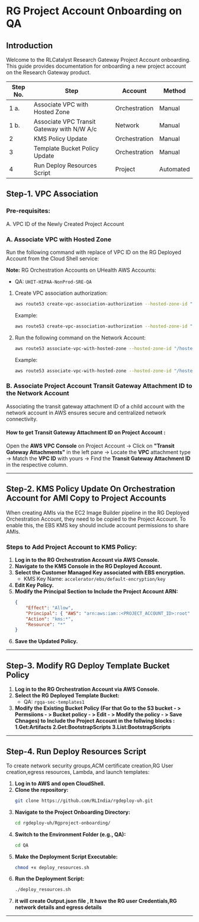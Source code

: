 # RG Project Account Onboarding on QA

## Introduction

Welcome to the RLCatalyst Research Gateway Project Account onboarding. This guide provides documentation for onboarding a new project account on the Research Gateway product.

| Step No. | Step                                      | Account         |  Method   |
|----------|-------------------------------------------|-----------------|-----------|
| 1 a.     | Associate VPC with Hosted Zone            | Orchestration   |  Manual   |
| 1 b.     | Associate VPC Transit Gateway with N/W A/c| Network         |  Manual   |
| 2        | KMS Policy Update                         | Orchestration   |  Manual   |
| 3        | Template Bucket Policy Update             | Orchestration   |  Manual   |
| 4        | Run Deploy Resources Script               | Project         |  Automated|




## Step-1. VPC Association

### Pre-requisites:

A. VPC ID of the Newly Created Project Account

### A. Associate VPC with Hosted Zone

Run the following command with replace of VPC ID on the RG Deployed Account from the Cloud Shell service:

**Note:** RG Orchestration Accounts on UHealth AWS Accounts:
   - QA: `UHIT-HIPAA-NonProd-SRE-QA`

1. Create VPC association authorization:
   ```sh
   aws route53 create-vpc-association-authorization --hosted-zone-id "/hostedzone/Z070671526HXR9ZO8WWAK" --vpc VPCRegion=us-east-1,VPCId=<vpc-id> --region us-east-1
   ```
   Example:
   ```sh
   aws route53 create-vpc-association-authorization --hosted-zone-id "/hostedzone/Z070671526HXR9ZO8WWAK" --vpc VPCRegion=us-east-1,VPCId=vpc-05ca88b256fe8b2fc --region us-east-1
   ```
2. Run the following command on the Network Account:
   ```sh
   aws route53 associate-vpc-with-hosted-zone --hosted-zone-id "/hostedzone/Z070671526HXR9ZO8WWAK" --vpc VPCRegion=us-east-1,VPCId=<vpc-id> --region us-east-1
   ```
   Example:
   ```sh
   aws route53 associate-vpc-with-hosted-zone --hosted-zone-id "/hostedzone/Z070671526HXR9ZO8WWAK" --vpc VPCRegion=us-east-1,VPCId=vpc-05ca88b256fe8b2fc --region us-east-1
   ```



### B. Associate Project Account Transit Gateway Attachment ID to the Network Account

Associating the transit gateway attachment ID of a child account with the network account in AWS ensures secure and centralized network connectivity.

#### How to get Transit Gateway Attachment ID on Project Account :
Open the **AWS VPC Console**  on Project Account → Click on **"Transit Gateway Attachments"** in the left pane → Locate the **VPC** attachment type → Match the **VPC ID** with yours → Find the **Transit Gateway Attachment ID** in the respective column.

---

## Step-2. KMS Policy Update On Orchestration Account for AMI Copy to Project Accounts

When creating AMIs via the EC2 Image Builder pipeline in the RG Deployed Orchestration Account, they need to be copied to the Project Account. To enable this, the EBS KMS key should include account permissions to share AMIs.

### Steps to Add Project Account to KMS Policy:

1. **Log in to the RG Orchestration Account via AWS Console.**
2. **Navigate to the KMS Console in the RG Deployed Account.**
3. **Select the Customer Managed Key associated with EBS encryption.**
   - KMS Key Name: `accelerator/ebs/default-encryption/key`
4. **Edit Key Policy.**
5. **Modify the Principal Section to Include the Project Account ARN:**
   ```json
   {
       "Effect": "Allow",
       "Principal": { "AWS": "arn:aws:iam::<PROJECT_ACCOUNT_ID>:root" },
       "Action": "kms:*",
       "Resource": "*"
   }
   ```
6. **Save the Updated Policy.**

---

## Step-3. Modify RG Deploy Template Bucket Policy

1. **Log in to the RG Orchestration Account via AWS Console.**
2. **Select the RG Deployed Template Bucket:**
   - QA: `rgqa-sec-templates1`
3. **Modify the Existing Bucket Policy (For that Go to the S3 bucket - > Permsiions - > Bucket policy - > Edit - > Modify the policy - > Save Chnages) to Include the Project Account in the follwing blocks : 1.Get:Artifacts 2.Get:BootstrapScripts 3.List:BootstrapScripts**

---

## Step-4. Run Deploy Resources Script

To create network security groups,ACM certificate creation,RG User creation,egress resources, Lambda, and launch templates:

1. **Log in to AWS and open CloudShell.**
2. **Clone the repository:**
   ```sh
   git clone https://github.com/RLIndia/rgdeploy-uh.git
   ```
3. **Navigate to the Project Onboarding Directory:**
   ```sh
   cd rgdeploy-uh/Rgproject-onboarding/
   ```
4. **Switch to the Environment Folder (e.g., QA):**
   ```sh
   cd QA
   ```
5. **Make the Deployment Script Executable:**
   ```sh
   chmod +x deploy_resources.sh
   ```
6. **Run the Deployment Script:**
   ```sh
   ./deploy_resources.sh
   ```
7. **it will create Output.json file , It have the RG user Credentials,RG network details and egress details**

---





